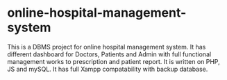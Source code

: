# online-hospital-management-system
This is a DBMS project for online hospital management system. It has different dashboard for Doctors, Patients and Admin with full functional management works to prescription and patient report. It is written on PHP, JS and mySQL. It has full Xampp compatability with backup database.
